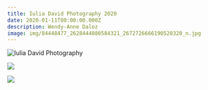 ```yaml
---
title: Iulia David Photography 2020
date: 2020-01-11T00:00:00.000Z
description: Wendy-Anne Daloz
image: img/84448477_2628444080584321_2672726666190520320_n.jpg
---
```

![](img/84393564_177582440175199_6896854528251920384_n.jpg "Iulia David Photography")

![](img/83886619_176420706921688_3979489578602987520_n-1-.jpg)

![](img/83642295_1261244047415629_6073917766178439168_n-1-.jpg)